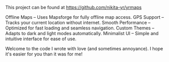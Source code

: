 This project can be found at https://github.com/nikita-yr/yrmaps

Offline Maps – Uses Mapsforge for fully offline map access. GPS Support – Tracks your current location without internet. Smooth Performance – Optimized for fast loading and seamless navigation. Custom Themes – Adapts to dark and light modes automatically. Minimalist UI – Simple and intuitive interface for ease of use.

Welcome to the code I wrote with love (and sometimes annoyance). I hope it's easier for you than it was for me!
